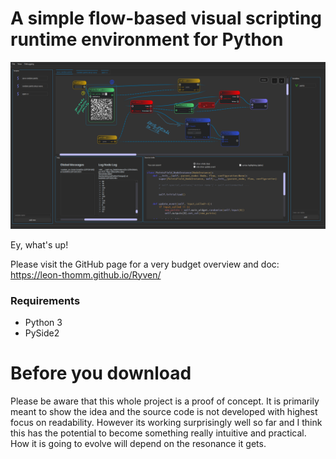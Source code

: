 # A simple flow-based visual scripting runtime environment for Python

![](/docs/resources/images/pyScript14.PNG)

Ey, what's up!

Please visit the GitHub page for a very budget overview and doc: https://leon-thomm.github.io/Ryven/

### Requirements
- Python 3
- PySide2

# Before you download

<aside class="warning">
Please be aware that this whole project is a proof of concept. It is primarily meant to show the idea and the source code is not developed with highest focus on readability. However its working surprisingly well so far and I think this has the potential to become something really intuitive and practical. How it is going to evolve will depend on the resonance it gets.
</aside>
